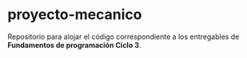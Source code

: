 # proyecto-mecanico
Repositorio para alojar el código correspondiente a los entregables de **Fundamentos de programación Ciclo 3**.
